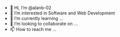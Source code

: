 - 👋 Hi, I’m @alanb-02
- 👀 I’m interested in Software and Web Development
- 🌱 I’m currently learning ...
- 💞️ I’m looking to collaborate on ...
- 📫 How to reach me ...

<!---
alanb-02/alanb-02 is a ✨ special ✨ repository because its `README.md` (this file) appears on your GitHub profile.
You can click the Preview link to take a look at your changes.
--->
